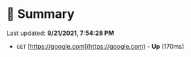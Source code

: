 # 📖 Summary
Last updated: **9/21/2021, 7:54:28 PM**

- `GET` [https://google.com](https://google.com) - **Up** (170ms)
